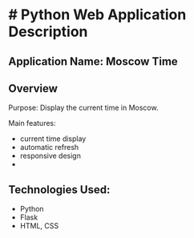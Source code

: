 #    # Python Web Application Description
## Application Name:  Moscow Time

## Overview
Purpose: Display the current time in Moscow.

Main features: 
- current time display
- automatic refresh
- responsive design 
- 
## Technologies Used:
- Python
- Flask
- HTML, CSS



   